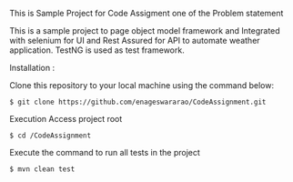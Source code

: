 This is Sample Project for Code Assigment one of the Problem statement

This is a sample project to  page object model framework and Integrated with selenium for UI and Rest Assured for API to automate weather application. 
TestNG is used as test framework.

Installation :


Clone this repository to your local machine using the command below:

	$ git clone https://github.com/enageswararao/CodeAssignment.git
	
Execution
Access project root

	$ cd /CodeAssignment
  
Execute the command to run all tests in the project

	$ mvn clean test
 

